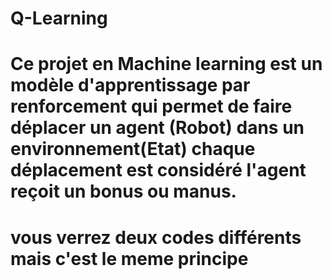 # Q-Learning
# Ce projet en Machine learning est un modèle d'apprentissage par renforcement qui permet de faire déplacer un agent (Robot) dans un environnement(Etat) chaque déplacement est considéré l'agent reçoit un bonus ou manus.
# vous verrez deux codes différents mais c'est le meme principe
